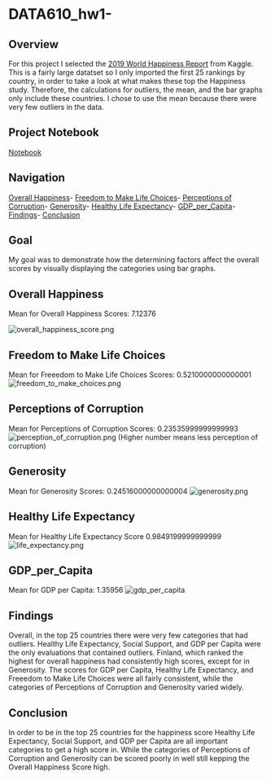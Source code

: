 # DATA610_hw1-

## Overview  
For this project I selected the [2019 World Happiness Report](https://www.kaggle.com/unsdsn/world-happiness) from Kaggle. This is a fairly large datatset so I only imported the first 25 rankings by country, in order to take a look at what makes these top the Happiness study. Therefore, the calculations for outliers, the mean, and the bar graphs only include these countries. I chose to use the mean because there were very few outliers in the data.

## Project Notebook
[Notebook](https://github.com/Oliviad27/DATA610_hw1-/blob/master/DATA601_hw1.ipynb)

## Navigation
[Overall Happiness](https://github.com/Oliviad27/DATA610_hw1-#overall-happiness)-
[Freedom to Make Life Choices](https://github.com/Oliviad27/DATA610_hw1-#freedom-to-make-life-choices)-
[Perceptions of Corruption](https://github.com/Oliviad27/DATA610_hw1-#perceptions-of-corruption)-
[Generosity](https://github.com/Oliviad27/DATA610_hw1-#generosity)-
[Healthy Life Expectancy](https://github.com/Oliviad27/DATA610_hw1-#healthy-life-expectancy)-
[GDP_per_Capita](https://github.com/Oliviad27/DATA610_hw1-#gdp_per_capita)-
[Findings](https://github.com/Oliviad27/DATA610_hw1-#findings)-
[Conclusion](https://github.com/Oliviad27/DATA610_hw1-#conclusion)

## Goal
My goal was to demonstrate how the determining factors affect the overall scores by visually displaying the categories using bar graphs. 

## Overall Happiness
Mean for Overall Happiness Scores: 7.12376

![overall_happiness_score.png](https://github.com/Oliviad27/DATA610_hw1-/blob/master/overall_happiness_score.png) 

## Freedom to Make Life Choices
Mean for Freeedom to Make Life Choices Scores: 0.5210000000000001
![freedom_to_make_choices.png](https://github.com/Oliviad27/DATA610_hw1-/blob/master/freedom_to_make_choices.png)

## Perceptions of Corruption
Mean for Perceptions of Corruption Scores: 0.23535999999999993
![perception_of_corruption.png](https://github.com/Oliviad27/DATA610_hw1-/blob/master/perception_of_corruption.png)
(Higher number means less perception of corruption)

## Generosity
Mean for Generosity Scores: 0.24516000000000004
![generosity.png](https://github.com/Oliviad27/DATA610_hw1-/blob/master/generosity_score.png)

## Healthy Life Expectancy
Mean for Healthy Life Expectancy Score 0.9849199999999999
![life_expectancy.png](https://github.com/Oliviad27/DATA610_hw1-/blob/master/life_expectancy.png)

## GDP_per_Capita
Mean for GDP per Capita: 1.35956
![gdp_per_capita](https://github.com/Oliviad27/DATA610_hw1-/blob/master/gdp_per_capita.png)

## Findings
Overall, in the top 25 countries there were very few categories that had outliers. Healthy Life Expectancy, Social Support, and GDP per Capita were the only evaluations that contained outliers. Finland, which ranked the highest for overall happiness had consistently high scores, except for in Generosity. The scores for GDP per Capita, Healthy Life Expectancy, and Freeedom to Make Life Choices were all fairly consistent, while the categories of Perceptions of Corruption and Generosity varied widely. 

## Conclusion
In order to be in the top 25 countries for the happiness score Healthy Life Expectancy, Social Support, and GDP per Capita are all important categories to get a high score in. While the categories of Perceptions of Corruption and Generosity can be scored poorly in well still kepping the Overall Happiness Score high.
